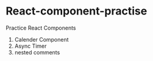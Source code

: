 # React-component-practise
Practice React Components

1. Calender Component
2. Async Timer 
3. nested comments